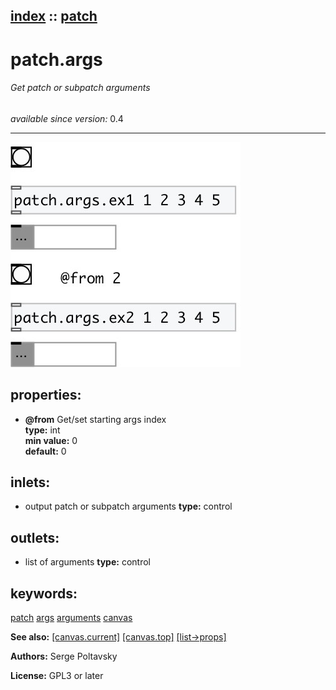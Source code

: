 [index](index.html) :: [patch](category_patch.html)
---

# patch.args

###### Get patch or subpatch arguments

*available since version:* 0.4

---




[![example](../examples/img/patch.args.jpg)](../examples/pd/patch.args.pd)







## properties:

* **@from** 
Get/set starting args index<br>
__type:__ int<br>
__min value:__ 0<br>
__default:__ 0<br>



## inlets:

* output patch or subpatch arguments 
__type:__ control<br>



## outlets:

* list of arguments
__type:__ control<br>



## keywords:

[patch](keywords/patch.html)
[args](keywords/args.html)
[arguments](keywords/arguments.html)
[canvas](keywords/canvas.html)



**See also:**
[\[canvas.current\]](canvas.current.html)
[\[canvas.top\]](canvas.top.html)
[\[list-&gt;props\]](list-%3Eprops.html)




**Authors:** Serge Poltavsky




**License:** GPL3 or later





